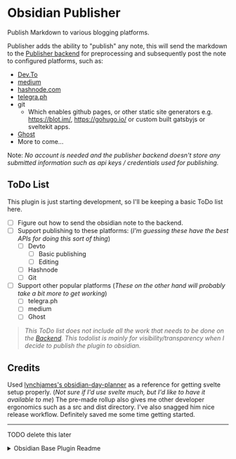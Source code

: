 # Obsidian Publisher

Publish Markdown to various blogging platforms.
<!-- In the future, change "various" to "any" -->

Publisher adds the ability to "publish" any note, this will send the markdown to the [Publisher backend](github.com/metruzanca/markdown-publisher-service/) for preprocessing and subsequently post the note to configured platforms, such as:
* [Dev.To](https://dev.to/)
* [medium](https://medium.com/)
* [hashnode.com](https://hashnode.com/)
* [telegra.ph](https://telegra.ph)
* git
  * Which enables github pages, or other static site generators e.g. https://blot.im/, https://gohugo.io/ or custom built gatsbyjs or sveltekit apps.
* [Ghost](https://ghost.org/)
* More to come...

Note: _No account is needed and the publisher backend doesn't store any submitted information such as api keys / credentials used for publishing._

## ToDo List

This plugin is just starting development, so I'll be keeping a basic ToDo list here.

- [ ] Figure out how to send the obsidian note to the backend.
- [ ] Support publishing to these platforms:
  (_I'm guessing these have the best APIs for doing this sort of thing_)
  - [ ] Devto
    - [ ] Basic publishing
    - [ ] Editing
  - [ ] Hashnode
  - [ ] Git
- [ ] Support other popular platforms
  (_These on the other hand will probably take a bit more to get working_)
  - [ ] telegra.ph
  - [ ] medium
  - [ ] Ghost

> _This ToDo list does not include all the work that needs to be done on the [Backend](github.com/metruzanca/markdown-publisher-service/). This todolist is mainly for visibility/transparency when I decide to publish the plugin to obsidian._

## Credits
Used [lynchjames's obsidian-day-planner](https://github.com/lynchjames/obsidian-day-planner) as a reference for getting svelte setup properly. (_Not sure if I'd use svelte much, but I'd like to have it available to me_) The pre-made rollup also gives me other developer ergonomics such as a src and dist directory. I've also snagged him nice release workflow. Definitely saved me some time getting started.


---

TODO delete this later

<details>
<summary>Obsidian Base Plugin Readme</summary>

# Obsidian Sample Plugin

This is a sample plugin for Obsidian (https://obsidian.md).

This project uses Typescript to provide type checking and documentation.
The repo depends on the latest plugin API (obsidian.d.ts) in Typescript Definition format, which contains TSDoc comments describing what it does.

**Note:** The Obsidian API is still in early alpha and is subject to change at any time!

This sample plugin demonstrates some of the basic functionality the plugin API can do.
- Changes the default font color to red using `styles.css`.
- Adds a ribbon icon, which shows a Notice when clicked.
- Adds a command "Open Sample Modal" which opens a Modal.
- Adds a plugin setting tab to the settings page.
- Registers a global click event and output 'click' to the console.
- Registers a global interval which logs 'setInterval' to the console.

## First time developing plugins?

Quick starting guide for new plugin devs:

- Check if [someone already developed a plugin for what you want](https://obsidian.md/plugins)! There might be an existing plugin similar enough that you can partner up with.
- Make a copy of this repo as a template with the "Use this template" button (login to GitHub if you don't see it).
- Clone your repo to a local development folder. For convenience, you can place this folder in your `.obsidian/plugins/your-plugin-name` folder.
- Install NodeJS, then run `npm i` in the command line under your repo folder.
- Run `npm run dev` to compile your plugin from `main.ts` to `main.js`.
- Make changes to `main.ts` (or create new `.ts` files). Those changes should be automatically compiled into `main.js`.
- Reload Obsidian to load the new version of your plugin.
- Enable plugin in settings window.
- For updates to the Obsidian API run `npm update` in the command line under your repo folder.

## Releasing new releases

- Update your `manifest.json` with your new version number, such as `1.0.1`, and the minimum Obsidian version required for your latest release.
- Update your `versions.json` file with `"new-plugin-version": "minimum-obsidian-version"` so older versions of Obsidian can download an older version of your plugin that's compatible.
- Create new GitHub release using your new version number as the "Tag version". Use the exact version number, don't include a prefix `v`. See here for an example: https://github.com/obsidianmd/obsidian-sample-plugin/releases
- Upload the files `manifest.json`, `main.js`, `styles.css` as binary attachments. Note: The manifest.json file must be in two places, first the root path of your repository and also in the release.
- Publish the release.

> You can simplify the version bump process by running `npm version patch`, `npm version minor` or `npm version major` after updating `minAppVersion` manually in `manifest.json`.
> The command will bump version in `manifest.json` and `package.json`, and add the entry for the new version to `versions.json`

## Adding your plugin to the community plugin list

- Check https://github.com/obsidianmd/obsidian-releases/blob/master/plugin-review.md
- Publish an initial version.
- Make sure you have a `README.md` file in the root of your repo.
- Make a pull request at https://github.com/obsidianmd/obsidian-releases to add your plugin.

## How to use

- Clone this repo.
- `npm i` or `yarn` to install dependencies
- `npm run dev` to start compilation in watch mode.

## Manually installing the plugin

- Copy over `main.js`, `styles.css`, `manifest.json` to your vault `VaultFolder/.obsidian/plugins/your-plugin-id/`.

## Improve code quality with eslint (optional)
- [ESLint](https://eslint.org/) is a tool that analyzes your code to quickly find problems. You can run ESLint against your plugin to find common bugs and ways to improve your code. 
- To use eslint with this project, make sure to install eslint from terminal:
  - `npm install -g eslint`
- To use eslint to analyze this project use this command:
  - `eslint main.ts`
  - eslint will then create a report with suggestions for code improvement by file and line number.
- If your source code is in a folder, such as `src`, you can use eslint with this command to analyze all files in that folder:
  - `eslint .\src\`


## API Documentation

See https://github.com/obsidianmd/obsidian-api

</details>